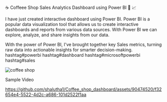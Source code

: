 ☕ Coffeee Shop Sales  Analytics Dashboard using Power BI 📃 📈 

I have just created  interactive dashboard using Power BI.
Power BI is a popular data visualization tool that allows us to create interactive dashboards and reports from various data sources. With Power BI we can explore, analyze, and share insights from our data.

With the power of Power BI, I've brought together key Sales metrics, turning raw data into actionable insights for smarter decision-making.
hashtag#powerbi hashtag#dashboard hashtag#microsoftpowerbi hashtag#sales

![coffee shop](https://github.com/shalutha1/Coffee_shop_dashboard/assets/90474520/28260844-c6b9-4938-b00a-d4e88377cf7c)

Sample Video

https://github.com/shalutha1/Coffee_shop_dashboard/assets/90474520/f32654e4-5522-4d2c-a686-101d2522f1aa

